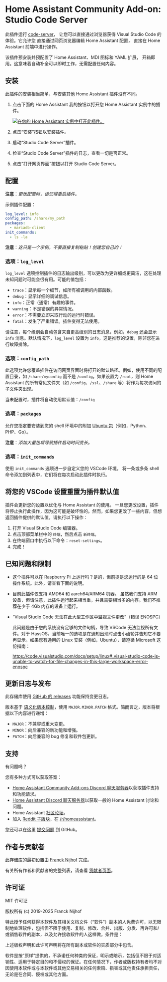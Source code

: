 # Home Assistant Community Add-on: Studio Code Server

此插件运行 [code-server](https://github.com/coder/code-server)，
让您可以直接通过浏览器获得 Visual Studio Code 的体验。它允许您
直接通过网页浏览器编辑 Home Assistant 配置，
直接在 Home Assistant 前端中进行操作。

该插件预安装并预配置了 Home Assistant、MDI 图标和 YAML 扩展，
开箱即用。这意味着自动补全可以即时工作，无需配置任何内容。

## 安装

此插件的安装相当简单，与安装其他 Home Assistant 插件没有不同。

1. 点击下面的 Home Assistant 我的按钮以打开您 Home
   Assistant 实例中的插件。

   [![在您的 Home Assistant 实例中打开此插件。][addon-badge]][addon]

1. 点击“安装”按钮以安装插件。
1. 启动“Studio Code Server”插件。
1. 检查“Studio Code Server”插件的日志，查看一切是否正常。
1. 点击“打开网页界面”按钮以打开 Studio Code Server。

## 配置

**注意**：_更改配置时，请记得重启插件。_

示例插件配置：

```yaml
log_level: info
config_path: /share/my_path
packages:
  - mariadb-client
init_commands:
  - ls -la
```

**注意**：_这只是一个示例，不要直接复制粘贴！创建您自己的！_

### 选项：`log_level`

`log_level` 选项控制插件的日志输出级别，可以更改为更详细或更简洁，这在处理未知问题时可能会很有用。可能的值包括：

- `trace`：显示每一个细节，如所有被调用的内部函数。
- `debug`：显示详细的调试信息。
- `info`：正常（通常）有趣的事件。
- `warning`：不是错误的异常情况。
- `error`：不需要立即采取行动的运行时错误。
- `fatal`：发生了严重错误。插件变得无法使用。

请注意，每个级别会自动包含来自更高级别的日志消息，例如，`debug` 还会显示 `info` 消息。默认情况下，`log_level` 设置为 `info`，这是推荐的设置，除非您在进行故障排除。

### 选项：`config_path`

此选项允许您覆盖插件在访问网页界面时将打开的默认路径。例如，使用不同的配置目录，如 `/share/myconfig` 而不是 `/config`。如果设置为 `/root`，则 Home Assistant 的所有常见文件夹（如 `/config`、`/ssl`、`/share` 等）将作为每次访问的子文件夹出现。

当未配置时，插件将自动使用默认值：`/config`

### 选项：`packages`

允许您指定要安装到您的 shell 环境中的附加 [Ubuntu 包][ubuntu-packages]（例如，Python、PHP、Go）。

**注意**：_添加大量包将导致插件启动时间变长。_

### 选项：`init_commands`

使用 `init_commands` 选项进一步自定义您的 VSCode 环境。
将一条或多条 shell 命令添加到列表中，它们将在每次启动此插件时执行。

## 将您的 VSCode 设置重置为插件默认值

插件会更新您的设置以优化与 Home Assistant 的使用。
一旦您更改设置，插件将停止执行此操作，因为这可能是破坏性的。然而，如果您更改了一些内容，但想返回插件提供的默认值，请执行以下操作：

1. 打开 Visual Studio Code 编辑器。
1. 点击顶部菜单栏中的 `终端`，然后点击 `新终端`。
1. 在终端窗口中执行以下命令：`reset-settings`。
1. 完成！

## 已知问题和限制

- 这个插件可以在 Raspberry Pi 上运行吗？是的，但前提是您运行的是 64 位操作系统。此外，请查看下面的说明。
- 目前此插件仅支持 AMD64 和 aarch64/ARM64 机器。
  虽然我们支持 ARM 设备，但请注意，此插件运行起来相当重，并且需要相当多的内存。我们不推荐在少于 4Gb 内存的设备上运行。
- “Visual Studio Code 无法在此大型工作区中监视文件更改”（错误 ENOSPC）

  此问题是由于您的系统没有足够的文件句柄，导致 VSCode 无法监视所有文件。对于 HassOS，当前唯一的选项是在通知出现时点击小齿轮并告知它不要再显示。如果您有通用的 Linux 安装（例如，Ubuntu），请遵循 Microsoft 这份指南：

  <https://code.visualstudio.com/docs/setup/linux#_visual-studio-code-is-unable-to-watch-for-file-changes-in-this-large-workspace-error-enospc>

## 更新日志与发布

此存储库使用 [GitHub 的 releases][releases] 功能保持变更日志。

版本基于 [语义化版本控制][semver]，使用 `MAJOR.MINOR.PATCH` 格式。简而言之，版本将根据以下内容进行递增：

- `MAJOR`：不兼容或重大变更。
- `MINOR`：向后兼容的新功能和增强。
- `PATCH`：向后兼容的 bug 修复和软件包更新。

## 支持 

有问题吗？

您有多种方式可以获取答案：

- [Home Assistant Community Add-ons Discord 聊天服务器][discord]以获取插件支持和功能请求。
- [Home Assistant Discord 聊天服务器][discord-ha]以获取一般的 Home Assistant 讨论和问题。
- Home Assistant [社区论坛][forum]。
- 加入 [Reddit 子版块][reddit]，在 [/r/homeassistant][reddit]。

您还可以在这里 [提交问题][issue] 到 GitHub。

## 作者与贡献者

此存储库的最初设置由 [Franck Nijhof][frenck] 完成。

有关所有作者和贡献者的完整列表，请查看 [贡献者页面][contributors]。

## 许可证 

MIT 许可证

版权所有 (c) 2019-2025 Franck Nijhof

特此授予任何获得本软件及其相关文档文件（“软件”）副本的人免费许可，以无限制地处理软件，包括但不限于使用、复制、修改、合并、出版、分发、再许可和/或销售软件的副本，以及允许接收软件的人这样做，条件是：

上述版权声明和此许可声明将在所有副本或软件的实质部分中包含。

软件是按“原样”提供的，不承诺任何种类的保证，明示或暗示，包括但不限于对适销性、适用于特定目的和不侵权的保证。在任何情况下，作者或版权持有者均不对因使用本软件或与本软件或其他交易相关的任何索赔、损害或其他责任承担责任，无论是在合同、侵权或其他方面。

[addon-badge]: https://my.home-assistant.io/badges/supervisor_addon.svg
[addon]: https://my.home-assistant.io/redirect/supervisor_addon/?addon=a0d7b954_vscode&repository_url=https%3A%2F%2Fgithub.com%2Fhassio-addons%2Frepository
[contributors]: https://github.com/hassio-addons/addon-vscode/graphs/contributors
[discord-ha]: https://discord.gg/c5DvZ4e
[discord]: https://discord.me/hassioaddons
[forum]: https://community.home-assistant.io/t/home-assistant-community-add-on-visual-studio-code/107863?u=frenck
[frenck]: https://github.com/frenck
[issue]: https://github.com/hassio-addons/addon-vscode/issues
[reddit]: https://reddit.com/r/homeassistant
[releases]: https://github.com/hassio-addons/addon-vscode/releases
[semver]: https://semver.org/spec/v2.0.0
[ubuntu-packages]: https://packages.ubuntu.com